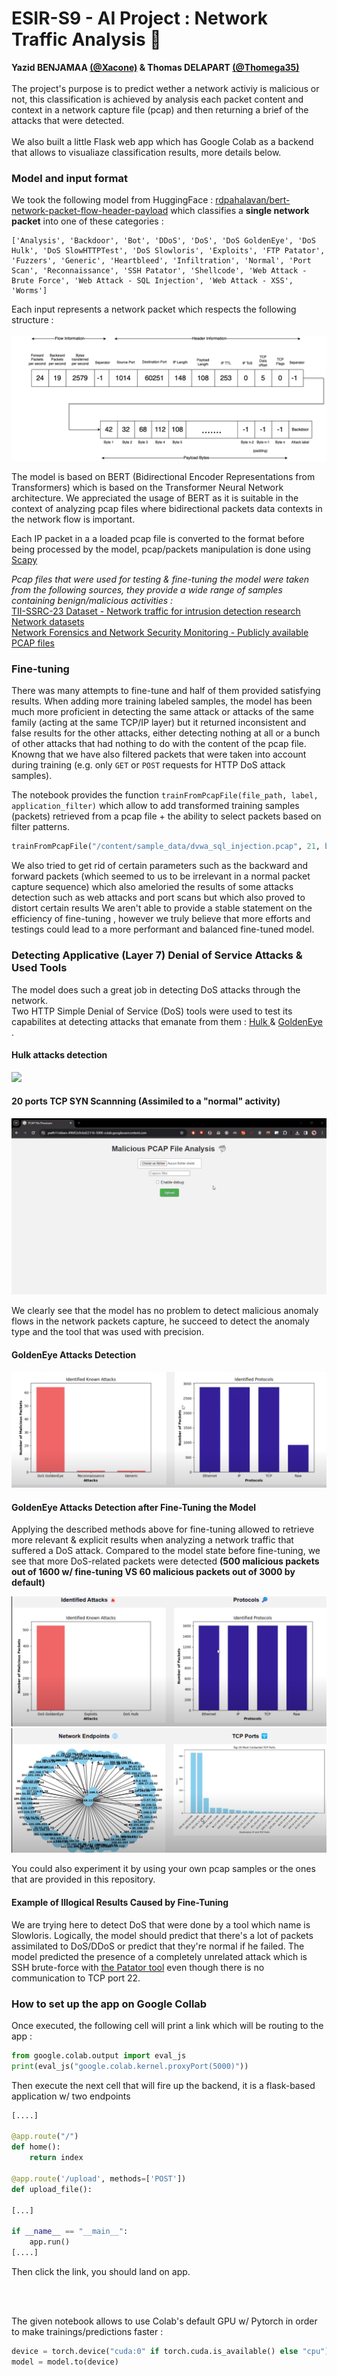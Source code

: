 <h1>ESIR-S9 - AI Project : Network Traffic Analysis 🦈</h1>
<b>Yazid BENJAMAA <a href="https://github.com/Xacone">(@Xacone)</a> & Thomas DELAPART <a href="https://github.com/Thomega35">(@Thomega35)</a></b>
<br><br>
The project's purpose is to predict wether a network activiy is malicious or not, this classification is achieved by analysis each packet content and context in a network capture file (pcap) and then returning a brief of the attacks that were detected.
<br><br>We also built a little Flask web app which has Google Colab as a backend that allows to visualiaze classification results, more details below.

<h3>Model and input format</h3>

We took the following model from HuggingFace : <a href="https://huggingface.co/rdpahalavan/bert-network-packet-flow-header-payload">rdpahalavan/bert-network-packet-flow-header-payload</a> which classifies a <b>single network packet</b> into one of these categories : 
```
['Analysis', 'Backdoor', 'Bot', 'DDoS', 'DoS', 'DoS GoldenEye', 'DoS Hulk', 'DoS SlowHTTPTest', 'DoS Slowloris', 'Exploits', 'FTP Patator', 'Fuzzers', 'Generic', 'Heartbleed', 'Infiltration', 'Normal', 'Port Scan', 'Reconnaissance', 'SSH Patator', 'Shellcode', 'Web Attack - Brute Force', 'Web Attack - SQL Injection', 'Web Attack - XSS', 'Worms']
```

Each input represents a network packet which respects the following structure :
<br><br>
<img src="img/InputFormat.png">

The model is based on BERT (Bidirectional Encoder Representations from Transformers) which is based on the Transformer Neural Network architecture. We appreciated the usage of BERT as it is suitable in the context of analyzing pcap files where bidirectional packets data contexts in the network flow is important.

Each IP packet in a a loaded pcap file is converted to the format before being processed by the model, pcap/packets manipulation is done using <a href="https://scapy.net/">Scapy</a>

<i>Pcap files that were used for testing & fine-tuning the model were taken from the following sources, they provide a wide range of samples containing benign/malicious activities :</i><br>
<a href="https://www.kaggle.com/datasets/daniaherzalla/tii-ssrc-23">TII-SSRC-23 Dataset - Network traffic for intrusion detection research</a><br>
<a href="https://martinazembjakova.github.io/Network-forensic-tools-taxonomy/network-datasets.html">Network datasets</a><br>
<a href="https://www.netresec.com/?page=PcapFiles">Network Forensics and Network Security Monitoring - Publicly available PCAP files</a>

<h3>Fine-tuning</h3>

There was many attempts to fine-tune and half of them provided satisfying results. When adding more training labeled samples, the model has been much more proficient in detecting the same attack or attacks of the same family (acting at the same TCP/IP layer) but it returned inconsistent and false results for the other attacks, either detecting nothing at all or a bunch of other attacks that had nothing to do with the content of the pcap file. Knowng that we have also filtered packets that were taken into account during training (e.g. only `GET` or `POST` requests for HTTP DoS attack samples). 

The notebook provides the function `trainFromPcapFile(file_path, label, application_filter)` which allow to add transformed training samples (packets) retrieved from a pcap file + the ability to select packets based on filter patterns.  
```python
trainFromPcapFile("/content/sample_data/dvwa_sql_injection.pcap", 21, b"GET /") # Transforming and adding packets from the pcap file + labelize them with 21 (Web Attack - SQL Injection) + taking only GET requests.
```

We also tried to get rid of certain parameters such as the backward and forward packets (which seemed to us to be irrelevant in a normal packet capture sequence) which also ameloried the results of some attacks detection such as web attacks and port scans but which also proved to distort certain results
We aren't able to provide a stable statement on the efficiency of fine-tuning , however we truly believe that more efforts and testings could lead to a more performant and balanced fine-tuned model.

<h3>Detecting Applicative (Layer 7) Denial of Service Attacks & Used Tools</h3>

The model does such a great job in detecting DoS attacks through the network. <br>
Two HTTP Simple Denial of Service (DoS) tools were used to test its capabilites at detecting attacks that emanate from them : 
<a href="https://github.com/grafov/hulk"> Hulk </a> & <a href="https://www.kali.org/tools/goldeneye/"> GoldenEye </a>.

<h4>Hulk attacks detection</h4>

<img src="img/hulk.gif">

<h4>20 ports TCP SYN Scannning (Assimiled to a "normal" activity)</h4>

<img src="img/portscan.gif">

We clearly see that the model has no problem to detect malicious anomaly flows in the network packets capture, he succeed to detect the anomaly type and the tool that was used with precision.

<h4>GoldenEye Attacks Detection</h4>

<img src="img/golden-eye.png">

<h4>GoldenEye Attacks Detection after Fine-Tuning the Model</h4>

Applying the described methods above for fine-tuning allowed to retrieve more relevant & explicit results when analyzing a network traffic that suffered a DoS attack. 
Compared to the model state before fine-tuning, we see that more DoS-related packets were detected <b>(500 malicious packets out of 1600 w/ fine-tuning VS 60 malicious packets out of 3000 by default)</b>

<img src="img/fine-tune-goldeneye.png">

<img src="img/fine-tune-goldeneye-2.png">

You could also experiment it by using your own pcap samples or the ones that are provided in this repository.

<h4>Example of Illogical Results Caused by Fine-Tuning</h4>

We are trying here to detect DoS that were done by a tool which name is Slowloris.
Logically, the model should predict that there's a lot of packets assimilated to DoS/DDoS or predict that they're normal if he failed.
The model predicted the presence of a completely unrelated attack which is SSH brute-force with <a href="https://github.com/lanjelot/patator">the Patator tool</a> even though there is no communication to TCP port 22.

<h3>How to set up the app on Google Collab </h3>

Once executed, the following cell will print a link which will be routing to the app :

```python
from google.colab.output import eval_js
print(eval_js("google.colab.kernel.proxyPort(5000)"))
```

Then execute the next cell that will fire up the backend, it is a flask-based application w/ two endpoints
```python
[....]

@app.route("/")
def home():
    return index

@app.route('/upload', methods=['POST'])
def upload_file():

[...]

if __name__ == "__main__":
    app.run()
[....]
```

Then click the link, you should land on app. 

<br><br>

The given notebook allows to use Colab's default GPU w/ Pytorch in order to make trainings/predictions faster :

```python
device = torch.device("cuda:0" if torch.cuda.is_available() else "cpu")
model = model.to(device)
```




